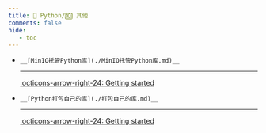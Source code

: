 ```yaml
---
title: 🎈 Python/🔟 其他
comments: false
hide:
   - toc
---
```


<div class="grid cards index-info" markdown>

-     __[MinIO托管Python库](./MinIO托管Python库.md)__

	---

	

	

	[:octicons-arrow-right-24: Getting started](./MinIO托管Python库.md)

-     __[Python打包自己的库](./打包自己的库.md)__

	---

	

	

	[:octicons-arrow-right-24: Getting started](./打包自己的库.md)

</div>